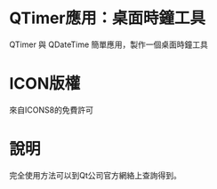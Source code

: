 # QTimer應用：桌面時鐘工具
QTimer 與 QDateTime 簡單應用，製作一個桌面時鐘工具

# ICON版權
來自ICONS8的免費許可

# 說明
完全使用方法可以到Qt公司官方網絡上查詢得到。

